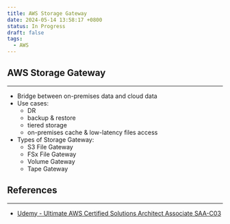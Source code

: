 ```yaml
---
title: AWS Storage Gateway
date: 2024-05-14 13:58:17 +0800
status: In Progress
draft: false
tags:
  - AWS
---
```

## AWS Storage Gateway
---
- Bridge between on-premises data and cloud data
- Use cases:
	- DR
	- backup & restore
	- tiered storage
	- on-premises cache & low-latency files access
- Types of Storage Gateway:
	- S3 File Gateway
	- FSx File Gateway
	- Volume Gateway
	- Tape Gateway

## References
---
- [Udemy - Ultimate AWS Certified Solutions Architect Associate SAA-C03](https://www.udemy.com/course/aws-certified-solutions-architect-associate-saa-c03)
